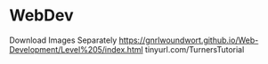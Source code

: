 # WebDev
Download Images Separately
https://gnrlwoundwort.github.io/Web-Development/Level%205/index.html 
tinyurl.com/TurnersTutorial
